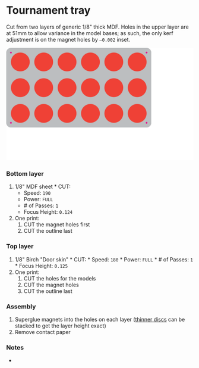 # Tournament tray
Cut from two layers of generic 1/8" thick MDF. Holes in the upper layer are at 51mm to allow variance in the model bases; as such, the only kerf adjustment is on the magnet holes by `–0.002` inset.


![](tray%2000.svg)

### Bottom layer
  1. 1/8" MDF sheet
    * CUT:
        * Speed: `190`
        * Power: `FULL`
        * \# of Passes: `1`
        * Focus Height: `0.124`
  2. One print:
        1. CUT the magnet holes first
        2. CUT the outline last


### Top layer
  1. 1/8" Birch "Door skin"
    * CUT:
          * Speed: `180`
          * Power: `FULL`
          * \# of Passes: `1`
          * Focus Height: `0.125`
  2. One print:
        1. CUT the holes for the models
        2. CUT the magnet holes
        3. CUT the outline last


### Assembly
  1. Superglue magnets into the holes on each layer ([thinner discs](https://www.kjmagnetics.com/proddetail.asp?prod=D201-N52) can be stacked to get the layer height exact)
  2. Remove contact paper


### Notes
  *
